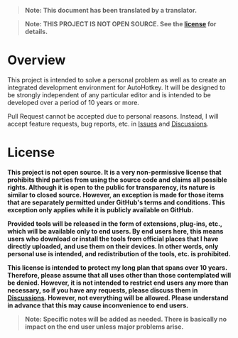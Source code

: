 > **Note: This document has been translated by a translator.**

> **Note: THIS PROJECT IS NOT OPEN SOURCE. See the [license](#license) for details.**

# Overview

This project is intended to solve a personal problem as well as to create an integrated development environment for AutoHotkey. It will be designed to be strongly independent of any particular editor and is intended to be developed over a period of 10 years or more.

Pull Request cannot be accepted due to personal reasons. Instead, I will accept feature requests, bug reports, etc. in [Issues](https://github.com/zero-plusplus/autohotkey-devtools/issues) and [Discussions](https://github.com/zero-plusplus/autohotkey-devtools/discussions).

# License

**This project is not open source. It is a very non-permissive license that prohibits third parties from using the source code and claims all possible rights. Although it is open to the public for transparency, its nature is similar to closed source. However, an exception is made for those items that are separately permitted under GitHub's terms and conditions. This exception only applies while it is publicly available on GitHub.**

**Provided tools will be released in the form of extensions, plug-ins, etc., which will be available only to end users. By end users here, this means users who download or install the tools from official places that I have directly uploaded, and use them on their devices. In other words, only personal use is intended, and redistribution of the tools, etc. is prohibited.**

**This license is intended to protect my long plan that spans over 10 years. Therefore, please assume that all uses other than those contemplated will be denied. However, it is not intended to restrict end users any more than necessary, so if you have any requests, please discuss them in [Discussions](https://github.com/zero-plusplus/autohotkey-devtools/discussions). However, not everything will be allowed. Please understand in advance that this may cause inconvenience to end users.**

> **Note: Specific notes will be added as needed. There is basically no impact on the end user unless major problems arise.**
